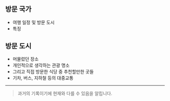 #

## 방문 국가
- 여행 일정 및 방문 도시  
- 특징

## 방문 도시
- 머물렀던 장소
- 개인적으로 생각하는 관광 명소
- 그리고 직접 방문한 식당 중 추천할만한 곳들
- 기차, 버스, 지하철 등의 대중교통 

---
> 과거의 기록이기에 현재와 다를 수 있음을 알립니다.